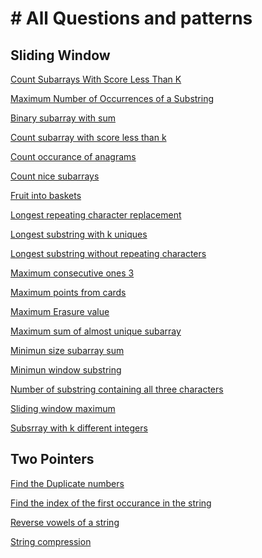 <h1># All Questions and patterns</h1>

<h2>Sliding Window</h2>
<p><a href="https://leetcode.com/problems/count-subarrays-with-score-less-than-k/description/?envType=problem-list-v2&envId=sliding-window">Count Subarrays With Score Less Than K</a></p>
<p><a href="https://leetcode.com/problems/maximum-number-of-occurrences-of-a-substring/description/?envType=problem-list-v2&envId=sliding-window">Maximum Number of Occurrences of a Substring</a></p>
<p><a href="https://leetcode.com/problems/binary-subarrays-with-sum/description/">Binary subarray with sum</a></p>
<p><a href="https://leetcode.com/problems/count-subarrays-with-score-less-than-k/description/?envType=problem-list-v2&envId=sliding-window">Count subarray with score less than k</a></p>
<p><a href="https://www.geeksforgeeks.org/problems/count-occurences-of-anagrams5839/1">Count occurance of anagrams</a></p>
<p><a href="https://leetcode.com/problems/count-number-of-nice-subarrays/description/">Count nice subarrays</a></p>
<p><a href="https://leetcode.com/problems/fruit-into-baskets/description/">Fruit into baskets</a></p>
<p><a href="https://leetcode.com/problems/longest-repeating-character-replacement/description/">Longest repeating character replacement</a></p>
<p><a href="https://www.geeksforgeeks.org/problems/longest-k-unique-characters-substring0853/1">Longest substring with k uniques</a></p>
<p><a href="https://leetcode.com/problems/longest-substring-without-repeating-characters/description/">Longest substring without repeating characters</a></p>
<p><a href="https://leetcode.com/problems/max-consecutive-ones-iii/">Maximum consecutive ones 3</a></p>
<p><a href="https://leetcode.com/problems/maximum-points-you-can-obtain-from-cards/description/">Maximum points from cards</a></p>
<p><a href="https://leetcode.com/problems/maximum-erasure-value/description/">Maximum Erasure value</a></p>
<p><a href="https://leetcode.com/problems/maximum-sum-of-almost-unique-subarray/description/?envType=problem-list-v2&envId=sliding-window">Maximum sum of almost unique subarray</a></p>
<p><a href="https://leetcode.com/problems/minimum-size-subarray-sum/description/?envType=problem-list-v2&envId=sliding-window">Minimun size subarray sum</a></p>
<p><a href="https://leetcode.com/problems/minimum-window-substring/description/?envType=problem-list-v2&envId=sliding-window">Minimun window substring</a></p>
<p><a href="https://leetcode.com/problems/number-of-substrings-containing-all-three-characters/description/">Number of substring containing all three characters</a></p>
<p><a href="https://leetcode.com/problems/sliding-window-maximum/description">Sliding window maximum</a></p>
<p><a href="https://leetcode.com/problems/subarrays-with-k-different-integers/description/?envType=problem-list-v2&envId=sliding-window">Subsrray with k different integers</a></p>

<h2>Two Pointers</h2>
<p><a href="https://leetcode.com/problems/find-the-duplicate-number/description/?envType=problem-list-v2&envId=two-pointers">Find the Duplicate numbers</a></p>
<p><a href="https://leetcode.com/problems/find-the-index-of-the-first-occurrence-in-a-string/description/?envType=problem-list-v2&envId=two-pointers">Find the index of the first occurance in the string</a></p>
<p><a href="https://leetcode.com/problems/reverse-vowels-of-a-string/">Reverse vowels of a string</a></p>
<p><a href="https://leetcode.com/problems/string-compression/description/?envType=problem-list-v2&envId=two-pointers">String compression</a></p>
